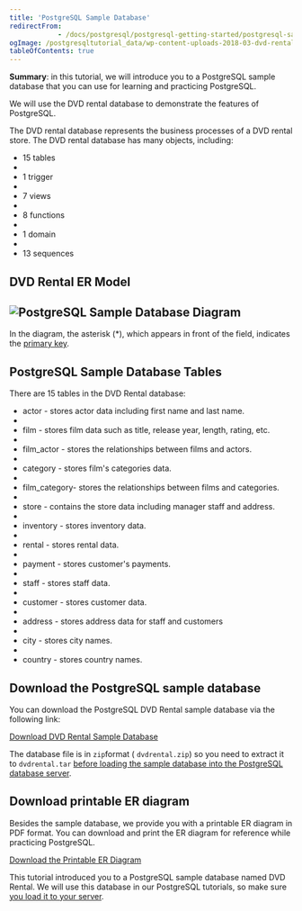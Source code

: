 ```yaml
---
title: 'PostgreSQL Sample Database'
redirectFrom: 
            - /docs/postgresql/postgresql-getting-started/postgresql-sample-database
ogImage: /postgresqltutorial_data/wp-content-uploads-2018-03-dvd-rental-sample-database-diagram.png
tableOfContents: true
---
```



**Summary**: in this tutorial, we will introduce you to a PostgreSQL sample database that you can use for learning and practicing PostgreSQL.

We will use the DVD rental database to demonstrate the features of PostgreSQL.

The DVD rental database represents the business processes of a DVD rental store. The DVD rental database has many objects, including:

- 15 tables
-
- 1 trigger
-
- 7 views
-
- 8 functions
-
- 1 domain
-
- 13 sequences

## DVD Rental ER Model

## ![PostgreSQL Sample Database Diagram](/postgresqltutorial_data/wp-content-uploads-2018-03-dvd-rental-sample-database-diagram.png "PostgreSQL Sample Database Diagram")

In the diagram, the asterisk (\*), which appears in front of the field, indicates the [primary key](/docs/postgresql/postgresql-primary-key).

## PostgreSQL Sample Database Tables

There are 15 tables in the DVD Rental database:

- actor - stores actor data including first name and last name.
-
- film - stores film data such as title, release year, length, rating, etc.
-
- film_actor - stores the relationships between films and actors.
-
- category - stores film's categories data.
-
- film_category- stores the relationships between films and categories.
-
- store - contains the store data including manager staff and address.
-
- inventory - stores inventory data.
-
- rental - stores rental data.
-
- payment - stores customer's payments.
-
- staff - stores staff data.
-
- customer - stores customer data.
-
- address - stores address data for staff and customers
-
- city - stores city names.
-
- country - stores country names.

## Download the PostgreSQL sample database

You can download the PostgreSQL DVD Rental sample database via the following link:

[Download DVD Rental Sample Database](/postgresqltutorial_data/dvdrental.zip)

The database file is in `zip`format ( `dvdrental.zip`) so you need to extract it to `dvdrental.tar` [before loading the sample database into the PostgreSQL database server](/docs/postgresql/postgresql-getting-started/load-postgresql-sample-database).

## Download printable ER diagram

Besides the sample database, we provide you with a printable ER diagram in PDF format. You can download and print the ER diagram for reference while practicing PostgreSQL.

[Download the Printable ER Diagram](/postgresqltutorial_data/printable-postgresql-sample-database-diagram.pdf)

This tutorial introduced you to a PostgreSQL sample database named DVD Rental. We will use this database in our PostgreSQL tutorials, so make sure [you load it to your server](/docs/postgresql/postgresql-getting-started/load-postgresql-sample-database).
